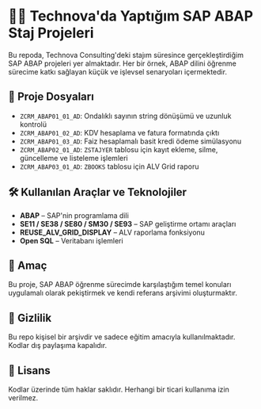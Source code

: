 # 👨‍💻 Technova'da Yaptığım SAP ABAP Staj Projeleri

Bu repoda, Technova Consulting'deki stajım süresince gerçekleştirdiğim SAP ABAP projeleri yer almaktadır. Her bir örnek, ABAP dilini öğrenme sürecime katkı sağlayan küçük ve işlevsel senaryoları içermektedir.

## 📁 Proje Dosyaları

- `ZCRM_ABAP01_01_AD`: Ondalıklı sayının string dönüşümü ve uzunluk kontrolü
- `ZCRM_ABAP01_02_AD`: KDV hesaplama ve fatura formatında çıktı
- `ZCRM_ABAP01_03_AD`: Faiz hesaplamalı basit kredi ödeme simülasyonu
- `ZCRM_ABAP02_01_AD`: `ZSTAJYER` tablosu için kayıt ekleme, silme, güncelleme ve listeleme işlemleri
- `ZCRM_ABAP03_01_AD`: `ZBOOKS` tablosu için ALV Grid raporu

## 🛠️ Kullanılan Araçlar ve Teknolojiler

- **ABAP** – SAP'nin programlama dili
- **SE11 / SE38 / SE80 / SM30 / SE93** – SAP geliştirme ortamı araçları
- **REUSE_ALV_GRID_DISPLAY** – ALV raporlama fonksiyonu
- **Open SQL** – Veritabanı işlemleri

## 🎯 Amaç

Bu proje, SAP ABAP öğrenme sürecimde karşılaştığım temel konuları uygulamalı olarak pekiştirmek ve kendi referans arşivimi oluşturmaktır.

## 🔐 Gizlilik

Bu repo kişisel bir arşivdir ve sadece eğitim amacıyla kullanılmaktadır. Kodlar dış paylaşıma kapalıdır.

## 📄 Lisans

Kodlar üzerinde tüm haklar saklıdır. Herhangi bir ticari kullanıma izin verilmez.
